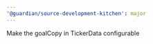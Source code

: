 ```yaml
---
'@guardian/source-development-kitchen': major
---
```


Make the goalCopy in TickerData configurable

